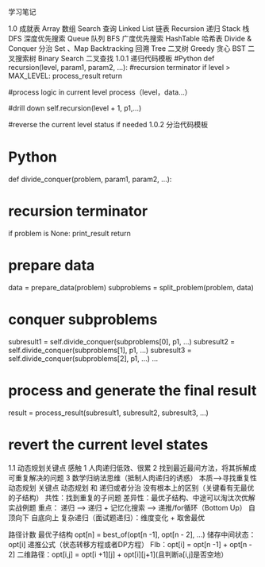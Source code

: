 学习笔记

1.0 成就表
Array 数组                           Search 查询
Linked List 链表                   Recursion 递归
Stack 栈                               DFS 深度优先搜索
Queue 队列                          BFS 广度优先搜索
HashTable 哈希表                 Divide & Conquer 分治
Set 、Map                             Backtracking 回溯
Tree 二叉树                            Greedy 贪心
BST 二叉搜索树                        Binary Search 二叉查找
1.0.1 递归代码模板
#Python
def recursion(level, param1, param2, ...):
  #recursion terminator
  if level > MAX_LEVEL:
    process_result
    return

  #process logic in current level
  process（level，data...）

  #drill down
  self.recursion(level + 1, p1,...)

  #reverse the current level status if needed
1.0.2 分治代码模板
# Python
def divide_conquer(problem, param1, param2, ...):
# recursion terminator
if problem is None:
print_result
return

# prepare data
data = prepare_data(problem)
subproblems = split_problem(problem, data)

# conquer subproblems
subresult1 = self.divide_conquer(subproblems[0], p1, ...)
subresult2 = self.divide_conquer(subproblems[1], p1, ...)
subresult3 = self.divide_conquer(subproblems[2], p1, ...)
…

# process and generate the final result
result = process_result(subresult1, subresult2, subresult3, …)
# revert the current level states
1.1 动态规划关键点
感触
1 人肉递归低效、很累
2 找到最近最间方法，将其拆解成可重复解决的问题
3 数学归纳法思维（抵制人肉递归的诱惑）
本质——>寻找重复性
动态规划
关键点
动态规划 和 递归或者分治 没有根本上的区别（关键看有无最优的子结构）
共性：找到重复的子问题
差异性：最优子结构、中途可以淘汰次优解
实战例题
重点：
递归       ——>    递归 + 记忆化搜索       ——>        递推/for循环（Bottom Up）
自顶向下                                                                    自底向上
复杂递归（面试题递归）：维度变化 +  取舍最优

路径计数
最优子结构 opt[n] = best_of(opt[n -1], opt[n - 2], ...)
储存中间状态：opt[i]
递推公式（状态转移方程或者DP方程）
FIb：opt[i] = opt[n -1] + opt[n - 2]
二维路径：opt[i,j] = opt[i +1][j] + opt[i][j+1](且判断a[i,j]是否空地）

